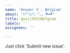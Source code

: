 ```yaml
---
name: 'Answer 3 : Belgium'
about: "(╯°□°）╯︵ ┻━┻"
title: quiz|343|Belgium
labels: ''
assignees: ''

---
```


Just click 'Submit new issue'.
